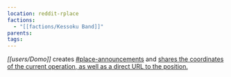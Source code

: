 ```yaml
---
location: reddit-rplace
factions:
  - "[[factions/Kessoku Band]]"
parents: 
tags: 
---
```

*[[users/Domo]]* creates [#place-announcements](https://discord.com/channels/1093664259273130084/1131581481903456358) and [shares the coordinates of the current operation, as well as a direct URL to the position.](https://discord.com/channels/1093664259273130084/1131581481903456358/1131582818896592956)
